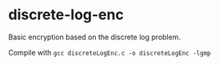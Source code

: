 # discrete-log-enc
Basic encryption based on the discrete log problem.

Compile with
`gcc discreteLogEnc.c -o discreteLogEnc -lgmp`

